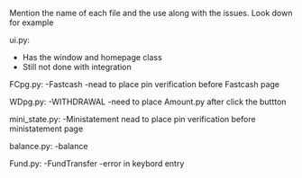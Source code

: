 Mention the name of each file and the use along with the issues. Look down for example

ui.py:
  - Has the window and homepage class
  - Still not done with integration

FCpg.py:
  -Fastcash
  -nead to place pin verification before Fastcash page

WDpg.py:
  -WITHDRAWAL
  -need to place  Amount.py after click the buttton


mini_state.py:
  -Ministatement
  nead to place pin verification before ministatement page

balance.py:
  -balance

Fund.py:
  -FundTransfer
  -error in keybord entry


